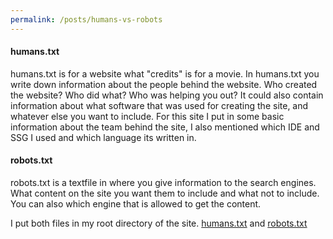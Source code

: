 ```yaml
---
permalink: /posts/humans-vs-robots
---
```


#### humans.txt

humans.txt is for a website what "credits" is for a movie. In humans.txt you write down information about the people behind the website. Who created the website? Who did what? Who was helping you out? It could also contain information about what software that was used for creating the site, and whatever else you want to include.
For this site I put in some basic information about the team behind the site, I also mentioned which IDE and SSG I used and which language its written in.

#### robots.txt

robots.txt is a textfile in where you give information to the search engines. What content on the site you want them to include and what not to include. You can also which engine that is allowed to get the content.

I put both files in my root directory of the site. [humans.txt](../humans.txt) and [robots.txt](../robots.txt)